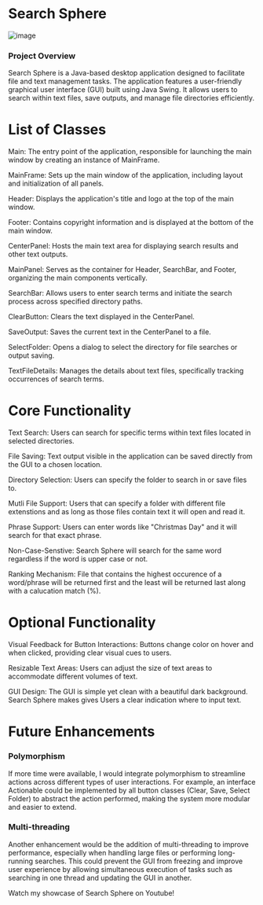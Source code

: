 # Search Sphere

![image](https://github.com/DenisBajgora/SearchSphere_repo/assets/124717960/f11a65d6-b9bd-46f9-a79a-0d708666dd09)

### Project Overview

Search Sphere is a Java-based desktop application designed to facilitate file and text management tasks. The application features a user-friendly graphical user interface (GUI) built using Java Swing. It allows users to search within text files, save outputs, and manage file directories efficiently.

# List of Classes

Main: The entry point of the application, responsible for launching the main window by creating an instance of MainFrame.


MainFrame: Sets up the main window of the application, including layout and initialization of all panels.


Header: Displays the application's title and logo at the top of the main window.


Footer: Contains copyright information and is displayed at the bottom of the main window.


CenterPanel: Hosts the main text area for displaying search results and other text outputs.


MainPanel: Serves as the container for Header, SearchBar, and Footer, organizing the main components vertically.


SearchBar: Allows users to enter search terms and initiate the search process across specified directory paths.


ClearButton: Clears the text displayed in the CenterPanel.


SaveOutput: Saves the current text in the CenterPanel to a file.


SelectFolder: Opens a dialog to select the directory for file searches or output saving.


TextFileDetails: Manages the details about text files, specifically tracking occurrences of search terms.

# Core Functionality

Text Search: Users can search for specific terms within text files located in selected directories.

File Saving: Text output visible in the application can be saved directly from the GUI to a chosen location.

Directory Selection: Users can specify the folder to search in or save files to.

Mutli File Support: Users that can specify a folder with different file extenstions and as long as those files contain text it will open and read it. 

Phrase Support: Users can enter words like "Christmas Day" and it will search for that exact phrase.

Non-Case-Senstive: Search Sphere will search for the same word regardless if the word is upper case or not. 

Ranking Mechanism: File that contains the highest occurence of a word/phrase will be returned first and the least will be returned last along with a calucation match (%).

# Optional Functionality

Visual Feedback for Button Interactions: Buttons change color on hover and when clicked, providing clear visual cues to users.

Resizable Text Areas: Users can adjust the size of text areas to accommodate different volumes of text. 

GUI Design: The GUI is simple yet clean with a beautiful dark background. Search Sphere makes gives Users a clear indication where to input text. 

# Future Enhancements

### Polymorphism

If more time were available, I would integrate polymorphism to streamline actions across different types of user interactions. For example, an interface Actionable could be implemented by all button classes (Clear, Save, Select Folder) to abstract the action performed, making the system more modular and easier to extend.

### Multi-threading

Another enhancement would be the addition of multi-threading to improve performance, especially when handling large files or performing long-running searches. This could prevent the GUI from freezing and improve user experience by allowing simultaneous execution of tasks such as searching in one thread and updating the GUI in another.


Watch my showcase of Search Sphere on Youtube!


